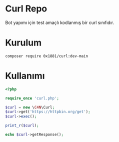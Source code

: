 # Curl Repo

Bot yapımı için test amaçlı kodlanmış bir curl sınıfıdır.

# Kurulum

```
composer require 0x1881/curl:dev-main
```

# Kullanımı

```php
<?php

require_once 'curl.php';

$curl = new \C4N\Curl;
$curl->get('https://httpbin.org/get');
$curl->exec();

print_r($curl);

echo $curl->getResponse();
```